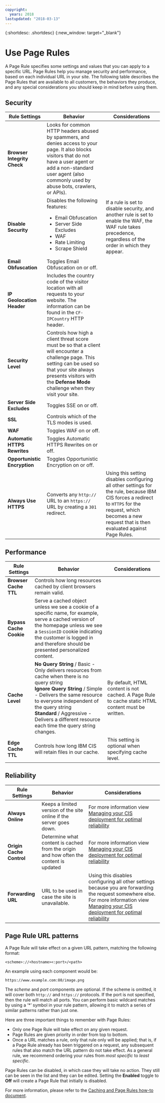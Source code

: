 ```yaml
---
copyright:
  years: 2018
lastupdated: "2018-03-13"
---
```


{:shortdesc: .shortdesc}
{:new_window: target="_blank"}

# Use Page Rules

A Page Rule specifies some settings and values that you can apply to a specific URL. Page Rules help you manage security and performance, based on each individual URL in your site. The following table describes the Page Rules that are available to all customers, the behaviors they produce, and any special considerations you should keep in mind before using them.

## Security

| **Rule Settings** | **Behavior** | **Considerations** |
|-----------|----------|----------------|
|**Browser Integrity Check**|Looks for common HTTP headers abused by spammers, and denies access to your page. It also blocks visitors that do not have a user agent or add a non-standard user agent (also commonly used by abuse bots, crawlers, or APIs). | |
|**Disable Security**|Disables the following features: <ul><li>Email Obfuscation</li> <li>Server Side Excludes</li> <li>WAF</li> <li>Rate Limiting</li> <li>Scrape Shield</li>|If a rule is set to disable security, and another rule is set to enable the WAF, the WAF rule takes precedence, regardless of the order in which they appear.|
|**Email Obfuscation**|Toggles Email Obfuscation on or off. | |
|**IP Geolocation Header**|Includes the country code of the visitor location with all requests to your website. The information can be found in the `CF-IPCountry` HTTP header. | |  
|**Security Level**|Controls how high a client threat score must be so that a client will encounter a challenge page. This setting can be used so that your site always presents visitors with the **Defense Mode** challenge when they visit your site. | |
|**Server Side Excludes**|Toggles SSE on or off.  | |
|**SSL**|Controls which of the TLS modes is used. | |
|**WAF**|Toggles WAF on or off. | |  
|**Automatic HTTPS Rewrites**|Toggles Automatic HTTPS Rewrites on or off.  | |
|**Opportunistic Encryption**|Toggles Opportunistic Encryption on or off.  | |
|**Always Use HTTPS**|Converts any `http://` URL to an `https://` URL by creating a `301` redirect.|Using this setting disables configuring all other settings for the rule, because IBM CIS forces a redirect to `HTTPS` for the request, which becomes a new request that is then evaluated against Page Rules. |

## Performance
| **Rule Settings** | **Behavior** | **Considerations** |
|-----------|----------|----------------|
|**Browser Cache TTL**|Controls how long resources cached by client browsers remain valid. | |
|**Bypass Cache Cookie**|Serve a cached object unless we see a cookie of a specific name, for example, serve a cached version of the homepage unless we see a `SessionID` cookie indicating the customer is logged in and therefore should be presented personalized content. | |
|**Cache Level**|**No Query String** / Basic - Only delivers resources from cache when there is no query string<br>**Ignore Query String** / Simple - Delivers the same resource to everyone independent of the query string<br>**Standard** / Aggressive - Delivers a different resource each time the query string changes. |By default, HTML content is not cached. A Page Rule to cache static HTML content must be written. |
|**Edge Cache TTL**|Controls how long IBM CIS will retain files in our cache. |This setting is optional when specifying cache level. |

## Reliability
| Rule Settings | Behavior | Considerations |
|-----------|----------|----------------|
|**Always Online**|Keeps a limited version of the site online if the server goes down. |For more information view [Managing your CIS deployment for optimal reliability](managing-for-reliability.html) |
|**Origin Cache Control**|Determine what content is cached from the origin and how often the content is updated |For more information view [Managing your CIS deployment for optimal reliability](managing-for-reliability.html) |
|**Forwarding URL** |URL to be used in case the site is unavailable. | Using this disables configuring all other settings because you are forwarding the request somewhere else. For more information view [Managing your CIS deployment for optimal reliability](managing-for-reliability.html)|

## Page Rule URL patterns

A Page Rule will take effect on a given URL pattern, matching the following format:

`<scheme>://<hostname><:port>/<path>`

An example using each component would be:

`https://www.example.com:80/image.png`

The *scheme* and *port* components are optional. If the scheme is omitted, it will cover both `http://` and `https://` protocols. If the port is not specified, then the rule will match all ports. You can perform basic wildcard matches by using a ‘*’ symbol in your rule pattern, allowing it to match a series of similar patterns rather than just one.

Here are three important things to remember with Page Rules:

 * Only one Page Rule will take effect on any given request.
 * Page Rules are given priority in order from top to bottom.
 * Once a URL matches a rule, only that rule only will be applied; that is, if a Page Rule already has been triggered on a request, any subsequent rules that also match the URL pattern do not take effect. As a general rule, we recommend ordering your rules from _most specific_ to _least specific_.

Page Rules can be disabled, in which case they will take no action. They still can be seen in the list and they can be edited. Setting the **Enabled** toggle to **Off** will create a Page Rule that initially is disabled.

For more information, please refer to the [Caching and Page Rules how-to document](caching-with-page-rules.html).

